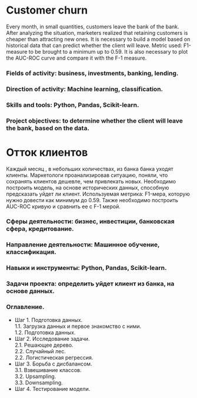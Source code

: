 # Customer churn

Every month, in small quantities, customers leave the bank of the bank. After analyzing the situation, marketers realized that retaining customers is cheaper than attracting new ones.
It is necessary to build a model based on historical data that can predict whether the client will leave. Metric used: F1-measure to be brought to a minimum
up to 0.59. It is also necessary to plot the AUC-ROC curve and compare it with the F-1 measure.

### Fields of activity: business, investments, banking, lending.
### Direction of activity: Machine learning, classification.
### Skills and tools: Python, Pandas, Scikit-learn.
### Project objectives: to determine whether the client will leave the bank, based on the data.

# Отток клиентов

Каждый месяц , в небольших количествах, из банка банка уходят клиенты. Маркетологи проанализировав ситуацию, поняли, что сохранять клиентов дешевле, чем привлекать новых.
Необходимо построить модель, на основе исторических данных, способную предсказать уйдет ли клиент. Используемая метрика: F1-мера, которую нужно довести как минимум 
до 0.59. Также необходимо построить AUC-ROC кривую и сравнить ее с F-1 мерой.


### Сферы деятельности: бизнес, инвестиции, банковская сфера, кредитование.
### Направление деятельности: Машинное обучение, классификация.
### Навыки и инструменты: Python, Pandas, Scikit-learn.
### Задачи проекта: определить уйдет клиент из банка, на основе данных.

### Оглавление.
- Шаг 1. Подготовка данных.\
1.1. Загрузка данных и первое знакомство с ними.\
1.2. Подготовка данных.
- Шаг 2. Исследование задачи.\
2.1. Решающее дерево.\
2.2. Случайный лес.\
2.2. Логистическая регрессия.
- Шаг 3. Борьба с дисбалансом.\
3.1. Взвешивание классов.\
3.2. Upsampling.\
3.3. Downsampling.
- Шаг 4. Тестирование модели.
